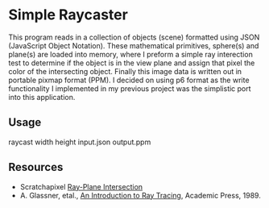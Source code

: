 # Simple Raycaster

This program reads in a collection of objects (scene) formatted using JSON (JavaScript Object Notation). These mathematical 
primitives, sphere(s) and plane(s) are loaded into memory, where I preform a simple ray interection test to determine if the
object is in the view plane and assign that pixel the color of the intersecting object. Finally this image data is written out
in portable pixmap format (PPM). I decided on using p6 format as the write functionality I implemented in my previous project
was the simplistic port into this application.

## Usage

raycast width height input.json output.ppm

## Resources

* Scratchapixel [Ray-Plane Intersection] 
* A. Glassner, etal., [An Introduction to Ray Tracing], Academic Press, 1989.

[An Introduction to Ray Tracing]: http://www.siggraph.org/education/materials/HyperGraph/raytrace/rtinter0.htm
[Ray-Plane Intersection]: http://www.scratchapixel.com/lessons/3d-basic-rendering/minimal-ray-tracer-rendering-simple-shapes/ray-plane-and-ray-disk-intersection
